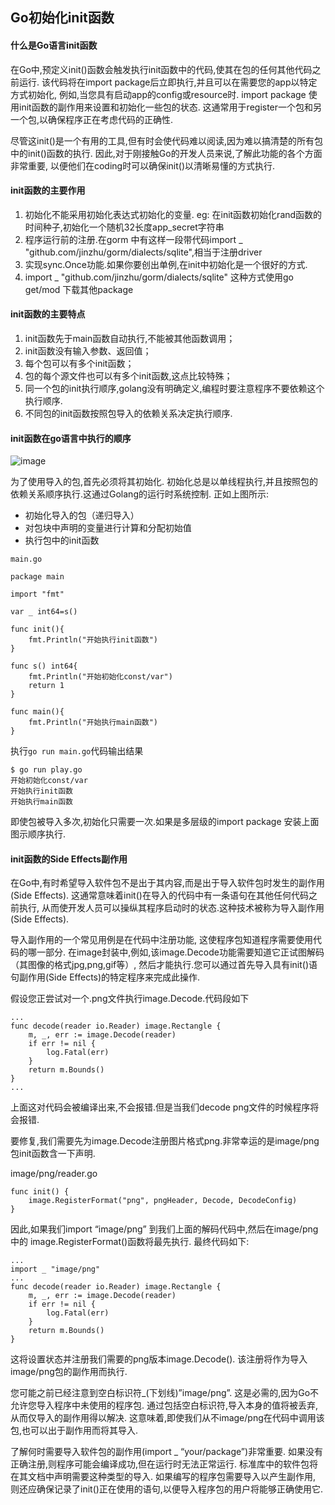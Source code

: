 ## Go初始化init函数

#### 什么是Go语言init函数

在Go中,预定义init()函数会触发执行init函数中的代码,使其在包的任何其他代码之前运行. 该代码将在import package后立即执行,并且可以在需要您的app以特定方式初始化, 例如,当您具有启动app的config或resource时. import package 使用init函数的副作用来设置和初始化一些包的状态. 这通常用于register一个包和另一个包,以确保程序正在考虑代码的正确性.

尽管这init()是一个有用的工具,但有时会使代码难以阅读,因为难以搞清楚的所有包中的init()函数的执行. 因此,对于刚接触Go的开发人员来说,了解此功能的各个方面非常重要, 以便他们在coding时可以确保init()以清晰易懂的方式执行.


#### init函数的主要作用

1. 初始化不能采用初始化表达式初始化的变量. eg: 在init函数初始化rand函数的时间种子,初始化一个随机32长度app_secret字符串
2. 程序运行前的注册.在gorm 中有这样一段带代码import _ "github.com/jinzhu/gorm/dialects/sqlite",相当于注册driver
3. 实现sync.Once功能.如果你要创出单例,在init中初始化是一个很好的方式.
4. import _ "github.com/jinzhu/gorm/dialects/sqlite" 这种方式使用go get/mod 下载其他package


#### init函数的主要特点

1. init函数先于main函数自动执行,不能被其他函数调用；
2. init函数没有输入参数、返回值；
3. 每个包可以有多个init函数；
4. 包的每个源文件也可以有多个init函数,这点比较特殊；
5. 同一个包的init执行顺序,golang没有明确定义,编程时要注意程序不要依赖这个执行顺序.
6. 不同包的init函数按照包导入的依赖关系决定执行顺序.

#### init函数在go语言中执行的顺序

![image](http://note.youdao.com/yws/res/3334/WEBRESOURCE7fc062cd414ad2ec5f7734373ef1b7c4)

为了使用导入的包,首先必须将其初始化. 初始化总是以单线程执行,并且按照包的依赖关系顺序执行.这通过Golang的运行时系统控制. 正如上图所示:

* 初始化导入的包（递归导入）
* 对包块中声明的变量进行计算和分配初始值
* 执行包中的init函数

`main.go`

```
package main

import "fmt"

var _ int64=s()

func init(){
    fmt.Println("开始执行init函数")
}

func s() int64{
    fmt.Println("开始初始化const/var")
    return 1
}

func main(){
    fmt.Println("开始执行main函数")
}
```

执行`go run main.go`代码输出结果

```
$ go run play.go
开始初始化const/var
开始执行init函数
开始执行main函数
```

即使包被导入多次,初始化只需要一次.如果是多层级的import package 安装上面图示顺序执行.

#### init函数的Side Effects副作用

在Go中,有时希望导入软件包不是出于其内容,而是出于导入软件包时发生的副作用(Side Effects). 这通常意味着init()在导入的代码中有一条语句在其他任何代码之前执行, 从而使开发人员可以操纵其程序启动时的状态.这种技术被称为导入副作用(Side Effects).

导入副作用的一个常见用例是在代码中注册功能, 这使程序包知道程序需要使用代码的哪一部分. 在image封装中,例如,该image.Decode功能需要知道它正试图解码（其图像的格式jpg,png,gif等）, 然后才能执行.您可以通过首先导入具有init()语句副作用(Side Effects)的特定程序来完成此操作.

假设您正尝试对一个.png文件执行image.Decode.代码段如下

```
...
func decode(reader io.Reader) image.Rectangle {
    m, _, err := image.Decode(reader)
    if err != nil {
        log.Fatal(err)
    }
    return m.Bounds()
}
...
```

上面这对代码会被编译出来,不会报错.但是当我们decode png文件的时候程序将会报错.

要修复,我们需要先为image.Decode注册图片格式png.非常幸运的是image/png包init函数含一下声明.

image/png/reader.go

```
func init() {
    image.RegisterFormat("png", pngHeader, Decode, DecodeConfig)
}
```

因此,如果我们import “image/png” 到我们上面的解码代码中,然后在image/png中的 image.RegisterFormat()函数将最先执行. 最终代码如下:

```
...
import _ "image/png"
...
func decode(reader io.Reader) image.Rectangle {
    m, _, err := image.Decode(reader)
    if err != nil {
        log.Fatal(err)
    }
    return m.Bounds()
}
```

这将设置状态并注册我们需要的png版本image.Decode(). 该注册将作为导入image/png包的副作用而执行.

您可能之前已经注意到空白标识符_(下划线)”image/png”. 这是必需的,因为Go不允许您导入程序中未使用的程序包. 通过包括空白标识符,导入本身的值将被丢弃,从而仅导入的副作用得以解决. 这意味着,即使我们从不image/png在代码中调用该包,也可以出于副作用而将其导入.

了解何时需要导入软件包的副作用(import _ “your/package”)非常重要. 如果没有正确注册,则程序可能会编译成功,但在运行时无法正常运行. 标准库中的软件包将在其文档中声明需要这种类型的导入. 如果编写的程序包需要导入以产生副作用, 则还应确保记录了init()正在使用的语句,以便导入程序包的用户将能够正确使用它.